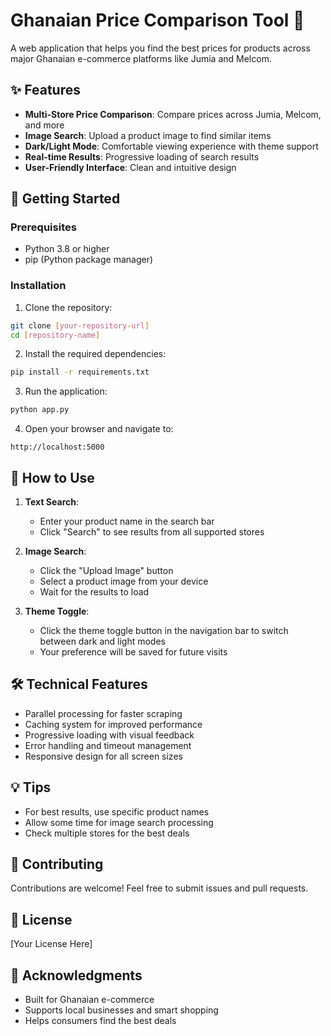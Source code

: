 # Ghanaian Price Comparison Tool 🛒

A web application that helps you find the best prices for products across major Ghanaian e-commerce platforms like Jumia and Melcom.

## ✨ Features

- **Multi-Store Price Comparison**: Compare prices across Jumia, Melcom, and more
- **Image Search**: Upload a product image to find similar items
- **Dark/Light Mode**: Comfortable viewing experience with theme support
- **Real-time Results**: Progressive loading of search results
- **User-Friendly Interface**: Clean and intuitive design

## 🚀 Getting Started

### Prerequisites

- Python 3.8 or higher
- pip (Python package manager)

### Installation

1. Clone the repository:
```bash
git clone [your-repository-url]
cd [repository-name]
```

2. Install the required dependencies:
```bash
pip install -r requirements.txt
```

3. Run the application:
```bash
python app.py
```

4. Open your browser and navigate to:
```
http://localhost:5000
```

## 🎯 How to Use

1. **Text Search**:
   - Enter your product name in the search bar
   - Click "Search" to see results from all supported stores

2. **Image Search**:
   - Click the "Upload Image" button
   - Select a product image from your device
   - Wait for the results to load

3. **Theme Toggle**:
   - Click the theme toggle button in the navigation bar to switch between dark and light modes
   - Your preference will be saved for future visits

## 🛠️ Technical Features

- Parallel processing for faster scraping
- Caching system for improved performance
- Progressive loading with visual feedback
- Error handling and timeout management
- Responsive design for all screen sizes

## 💡 Tips

- For best results, use specific product names
- Allow some time for image search processing
- Check multiple stores for the best deals

## 🤝 Contributing

Contributions are welcome! Feel free to submit issues and pull requests.

## 📝 License

[Your License Here]

## 🙏 Acknowledgments

- Built for Ghanaian e-commerce
- Supports local businesses and smart shopping
- Helps consumers find the best deals 